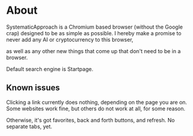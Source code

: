 # About

SystematicApproach is a Chromium based browser (without the Google crap) designed to be as simple as possible. I hereby make a promise to never add any AI or cryptocurrency to this browser, 

as well as any other new things that come up that don't need to be in a browser. 

Default search engine is Startpage. 

## Known issues

Clicking a link currently does nothing, depending on the page you are on. Some websites work fine, but others do not work at all, for some reason. 

Otherwise, it's got favorites, back and forth buttons, and refresh. No separate tabs, yet. 

